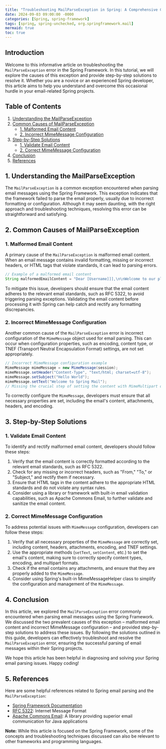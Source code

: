 ```yaml
---
title: "Troubleshooting MailParseException in Spring: A Comprehensive Guide"
date: 2024-09-03 09:00:00 -0000
categories: [Spring, spring-framework]
tags: [spring, spring-unchecked, org.springframework.mail]
mermaid: true
toc: true
---
```



## Introduction
Welcome to this informative article on troubleshooting the `MailParseException` error in the Spring Framework. In this tutorial, we will explore the causes of this exception and provide step-by-step solutions to resolve it. Whether you are a novice or an experienced Spring developer, this article aims to help you understand and overcome this occasional hurdle in your email-related Spring projects.

## Table of Contents
1. [Understanding the MailParseException](#understanding-the-mailparseexception)
2. [Common Causes of MailParseException](#common-causes-of-mailparseexception)
    - [1. Malformed Email Content](#1-malformed-email-content)
    - [2. Incorrect MimeMessage Configuration](#2-incorrect-mimemessage-configuration)
3. [Step-by-Step Solutions](#step-by-step-solutions)
    - [1. Validate Email Content](#1-validate-email-content)
    - [2. Correct MimeMessage Configuration](#2-correct-mimemessage-configuration)
4. [Conclusion](#conclusion)
5. [References](#references)

## 1. Understanding the MailParseException<a name="understanding-the-mailparseexception"></a>
The `MailParseException` is a common exception encountered when parsing email messages using the Spring Framework. This exception indicates that the framework failed to parse the email properly, usually due to incorrect formatting or configuration. Although it may seem daunting, with the right approach and troubleshooting techniques, resolving this error can be straightforward and satisfying.

## 2. Common Causes of MailParseException<a name="common-causes-of-mailparseexception"></a>

### 1. Malformed Email Content<a name="1-malformed-email-content"></a>
A primary cause of the `MailParseException` is malformed email content. When an email message contains invalid formatting, missing or incorrect headers, or HTML tags that violate standards, it can lead to parsing errors. 

```java
// Example of a malformed email content
String malformedEmailContent = "Dear [Username]]],\n\nWelcome to our platform. Click the link below to activate your account:";
```

To mitigate this issue, developers should ensure that the email content adheres to the relevant email standards, such as RFC 5322, to avoid triggering parsing exceptions. Validating the email content before processing it with Spring can help catch and rectify any formatting discrepancies.

### 2. Incorrect MimeMessage Configuration<a name="2-incorrect-mimemessage-configuration"></a>
Another common cause of the `MailParseException` error is incorrect configuration of the `MimeMessage` object used for email parsing. This can occur when configuration properties, such as encoding, content type, or TNEF (Transport Neutral Encapsulation Format) settings, are not set appropriately.

```java
// Incorrect MimeMessage configuration example
MimeMessage mimeMessage = new MimeMessage(session);
mimeMessage.setHeader("Content-Type", "text/html; charset=utf-8");
mimeMessage.setSubject("Hello World");
mimeMessage.setText("Welcome to Spring Mail");
// Missing the crucial step of setting the content with MimeMultipart or MimeBodyText
```

To correctly configure the `MimeMessage`, developers must ensure that all necessary properties are set, including the email's content, attachments, headers, and encoding.

## 3. Step-by-Step Solutions<a name="step-by-step-solutions"></a>

### 1. Validate Email Content<a name="1-validate-email-content"></a>
To identify and rectify malformed email content, developers should follow these steps:

1. Verify that the email content is correctly formatted according to the relevant email standards, such as RFC 5322.
2. Check for any missing or incorrect headers, such as "From," "To," or "Subject," and rectify them if necessary.
3. Ensure that HTML tags in the content adhere to the appropriate HTML standards and do not violate any syntax rules.
4. Consider using a library or framework with built-in email validation capabilities, such as Apache Commons Email, to further validate and sanitize the email content.

### 2. Correct MimeMessage Configuration<a name="2-correct-mimemessage-configuration"></a>
To address potential issues with `MimeMessage` configuration, developers can follow these steps:

1. Verify that all necessary properties of the `MimeMessage` are correctly set, including content, headers, attachments, encoding, and TNEF settings.
2. Use the appropriate methods (`setText`, `setContent`, etc.) to set the email's content, making sure to correctly specify content types, encoding, and multipart formats.
3. Check if the email contains any attachments, and ensure that they are properly added to the `MimeMessage`.
4. Consider using Spring's built-in MimeMessageHelper class to simplify the configuration and management of the `MimeMessage`.

## 4. Conclusion<a name="conclusion"></a>
In this article, we explored the `MailParseException` error commonly encountered when parsing email messages using the Spring Framework. We discussed the two prevalent causes of this exception – malformed email content and incorrect MimeMessage configuration – and provided step-by-step solutions to address these issues. By following the solutions outlined in this guide, developers can effectively troubleshoot and resolve the `MailParseException` error, ensuring the successful parsing of email messages within their Spring projects.

We hope this article has been helpful in diagnosing and solving your Spring email parsing issues. Happy coding!

## 5. References<a name="references"></a>
Here are some helpful references related to Spring email parsing and the `MailParseException`:

- [Spring Framework Documentation](https://docs.spring.io/spring-framework/docs/current/reference/html/)
- [RFC 5322](https://tools.ietf.org/html/rfc5322): Internet Message Format
- [Apache Commons Email](https://commons.apache.org/proper/commons-email/): A library providing superior email communication for Java applications

**Note:** While this article is focused on the Spring Framework, some of the concepts and troubleshooting techniques discussed can also be relevant to other frameworks and programming languages.